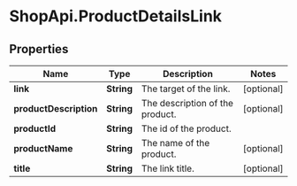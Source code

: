 # ShopApi.ProductDetailsLink

## Properties
Name | Type | Description | Notes
------------ | ------------- | ------------- | -------------
**link** | **String** | The target of the link. | [optional] 
**productDescription** | **String** | The description of the product. | [optional] 
**productId** | **String** | The id of the product. | 
**productName** | **String** | The name of the product. | [optional] 
**title** | **String** | The link title. | [optional] 


